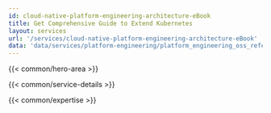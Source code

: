 ```yaml
---
id: cloud-native-platform-engineering-architecture-eBook
title: Get Comprehensive Guide to Extend Kubernetes
layout: services
url: '/services/cloud-native-platform-engineering-architecture-eBook'
data: 'data/services/platform-engineering/platform_engineering_oss_reference_architecture_ebook.json'
---
```


<!-- Build Better Cloud Native Products Faster -->
{{< common/hero-area >}}
<!-- By your side in your Microservices adoption journey -->
{{< common/service-details >}}
<!-- Team with the Diverse Set of Technical Expertise -->
{{< common/expertise >}}

